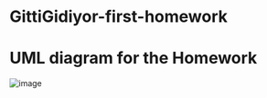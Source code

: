 # GittiGidiyor-first-homework

# UML diagram for the Homework

![image](https://user-images.githubusercontent.com/57195483/128776783-cff14197-b6be-4aac-a502-00dc0efb09e9.png)
